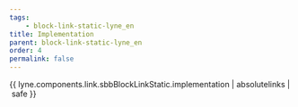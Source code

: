 ```yaml
---
tags: 
    - block-link-static-lyne_en
title: Implementation
parent: block-link-static-lyne_en
order: 4
permalink: false  
---
```

{{ lyne.components.link.sbbBlockLinkStatic.implementation | absolutelinks | safe }}